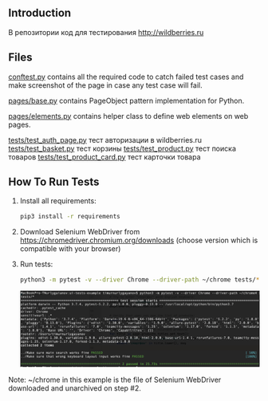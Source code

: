 Introduction
------------

В репозитории код для тестирования http://wildberries.ru 


Files
-----

[conftest.py](conftest.py) contains all the required code to catch failed test cases and make screenshot
of the page in case any test case will fail.

[pages/base.py](pages/base.py) contains PageObject pattern implementation for Python.

[pages/elements.py](pages/elements.py) contains helper class to define web elements on web pages.

[tests/test_auth_page.py](tests/test_auth_page.py) тест авторизации в wildberries.ru
[tests/test_basket.py](tests/test_basket.py) тест корзины
[tests/test_product.py](tests/test_product.py) тест поиска товаров
[tests/test_product_card.py](tests/test_product_card.py) тест карточки товара


How To Run Tests
----------------

1) Install all requirements:

    ```bash
    pip3 install -r requirements
    ```

2) Download Selenium WebDriver from https://chromedriver.chromium.org/downloads (choose version which is compatible with your browser)

3) Run tests:

    ```bash
    python3 -m pytest -v --driver Chrome --driver-path ~/chrome tests/*
    ```

   ![alt text](example.png)

Note:
~/chrome in this example is the file of Selenium WebDriver downloaded and unarchived on step #2.
